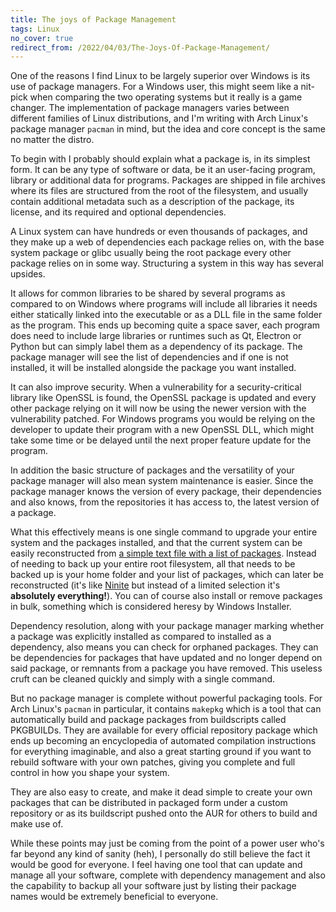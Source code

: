 ```yaml
---
title: The joys of Package Management
tags: Linux
no_cover: true
redirect_from: /2022/04/03/The-Joys-Of-Package-Management/
---
```


One of the reasons I find Linux to be largely superior over Windows is its use of package managers. For a Windows user, this might seem like a nit-pick when comparing the two operating systems but it really is a game changer. The implementation of package managers varies between different families of Linux distributions, and I'm writing with Arch Linux's package manager `pacman` in mind, but the idea and core concept is the same no matter the distro.

<!--more-->

To begin with I probably should explain what a package is, in its simplest form. It can be any type of software or data, be it an user-facing program, library or additional data for programs. Packages are shipped in file archives where its files are structured from the root of the filesystem, and usually contain additional metadata such as a description of the package, its license, and its required and optional dependencies.

A Linux system can have hundreds or even thousands of packages, and they make up a web of dependencies each package relies on, with the base system package or glibc usually being the root package every other package relies on in some way. Structuring a system in this way has several upsides.

It allows for common libraries to be shared by several programs as compared to on Windows where programs will include all libraries it needs either statically linked into the executable or as a DLL file in the same folder as the program. This ends up becoming quite a space saver, each program does need to include large libraries or runtimes such as Qt, Electron or Python but can simply label them as a dependency of its package. The package manager will see the list of dependencies and if one is not installed, it will be installed alongside the package you want installed.

It can also improve security. When a vulnerability for a security-critical library like OpenSSL is found, the OpenSSL package is updated and every other package relying on it will now be using the newer version with the vulnerability patched. For Windows programs you would be relying on the developer to update their program with a new OpenSSL DLL, which might take some time or be delayed until the next proper feature update for the program.

In addition the basic structure of packages and the versatility of your package manager will also mean system maintenance is easier. Since the package manager knows the version of every package, their dependencies and also knows, from the repositories it has access to, the latest version of a package.

What this effectively means is one single command to upgrade your entire system and the packages installed, and that the current system can be easily reconstructed from [a simple text file with a list of packages](https://github.com/rollerozxa/packages). Instead of needing to back up your entire root filesystem, all that needs to be backed up is your home folder and your list of packages, which can later be reconstructed (it's like [Ninite](https://ninite.com/) but instead of a limited selection it's **absolutely everything!**). You can of course also install or remove packages in bulk, something which is considered heresy by Windows Installer.

Dependency resolution, along with your package manager marking whether a package was explicitly installed as compared to installed as a dependency, also means you can check for orphaned packages. They can be dependencies for packages that have updated and no longer depend on said package, or remnants from a package you have removed. This useless cruft can be cleaned quickly and simply with a single command.

But no package manager is complete without powerful packaging tools. For Arch Linux's `pacman` in particular, it contains `makepkg` which is a tool that can automatically build and package packages from buildscripts called PKGBUILDs. They are available for every official repository package which ends up becoming an encyclopedia of automated compilation instructions for everything imaginable, and also a great starting ground if you want to rebuild software with your own patches, giving you complete and full control in how you shape your system.

They are also easy to create, and make it dead simple to create your own packages that can be distributed in packaged form under a custom repository or as its buildscript pushed onto the AUR for others to build and make use of.

While these points may just be coming from the point of a power user who's far beyond any kind of sanity (heh), I personally do still believe the fact it would be good for everyone. I feel having one tool that can update and manage all your software, complete with dependency management and also the capability to backup all your software just by listing their package names would be extremely beneficial to everyone.